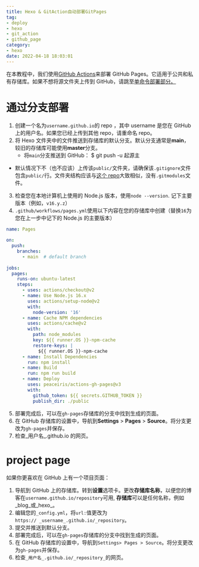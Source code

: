 ```yaml
---
title: Hexo & GitAction自动部署GitPages
tag:
- deploy
- hexo
- git_action
- github_page
category:
- hexo
date: 2022-04-18 18:03:01
---
```


在本教程中，我们使用[GitHub Actions](https://docs.github.com/en/actions)来部署 GitHub Pages。它适用于公共和私有存储库。如果不想将源文件夹上传到 GitHub，请跳至[单命令部署部分。](https://hexo.io/docs/github-pages#One-command-deployment)
<!-- more -->

# 通过分支部署
1. 创建一个名为`username.github.io`的 repo ，其中 username 是您在 GitHub 上的用户名。如果您已经上传到其他 repo，请重命名 repo。
2. 将 Hexo 文件夹中的文件推送到存储库的默认分支。默认分支通常是**main**，较旧的存储库可能使用**master**分支。
    - 将`main`分支推送到 GitHub：
    $ git push -u 起源主  
-  默认情况下不（也不应该）上传该`public/`文件夹，请确保该`.gitignore`文件包含`public/`行。文件夹结构应该与[这个 repo](https://github.com/hexojs/hexo-starter)大致相似，没有`.gitmodules`文件。
3. 检查您在本地计算机上使用的 Node.js 版本，使用`node --version`. 记下主要版本（例如，`v16.y.z`）
4. `.github/workflows/pages.yml`使用以下内容在您的存储库中创建（替换`16`为您在上一步中记下的 Node.js 的主要版本）
```.github/workflows/pages.yml
name: Pages  
  
on:  
  push:  
    branches:  
      - main  # default branch  
  
jobs:  
  pages:  
    runs-on: ubuntu-latest  
    steps:  
      - uses: actions/checkout@v2  
      - name: Use Node.js 16.x  
        uses: actions/setup-node@v2  
        with:  
          node-version: '16'  
      - name: Cache NPM dependencies  
        uses: actions/cache@v2  
        with:  
          path: node_modules  
          key: ${{ runner.OS }}-npm-cache  
          restore-keys: |  
            ${{ runner.OS }}-npm-cache  
      - name: Install Dependencies  
        run: npm install  
      - name: Build  
        run: npm run build  
      - name: Deploy  
        uses: peaceiris/actions-gh-pages@v3  
        with:  
          github_token: ${{ secrets.GITHUB_TOKEN }}  
          publish_dir: ./public
```
5.  部署完成后，可以在`gh-pages`存储库的分支中找到生成的页面。
6.  在 GitHub 存储库的设置中，导航到**Settings** > **Pages** > **Source**。将分支更改为`gh-pages`并保存。
7.  检查_用户名_.github.io 的网页。

# project page

如果你更喜欢在 GitHub 上有一个项目页面：

1. 导航到 GitHub 上的存储库。转到**设置**选项卡。更改**存储库名称**，以便您的博客在`username.github.io/repository`可用, **存储库**可以是任何名称，例如_blog_或_hexo_。
2. 编辑您的`_config.yml`，将`url:`值更改为`https:// _username_.github.io/_repository`。
3. 提交并推送到默认分支。
4. 部署完成后，可以在`gh-pages`存储库的分支中找到生成的页面。
5. 在 GitHub 存储库的设置中，导航到`Settings> Pages > Source`。将分支更改为`gh-pages`并保存。
6.  检查`_用户名_.github.io/_repository_`的网页。